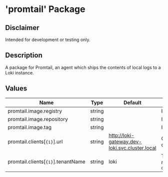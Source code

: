 # 'promtail' Package

## Disclaimer

Intended for development or testing only.

## Description

A package for Promtail, an agent which ships the contents of local logs to a Loki instance.

## Values

| Name                               | Type   | Default                                        | Description                                                   |
|------------------------------------|--------|------------------------------------------------|---------------------------------------------------------------|
| promtail.image.registry            | string |                                                | Image registry                                                |
| promtail.image.repository          | string |                                                | Image repository                                              |
| promtail.image.tag                 | string |                                                | Image tag                                                     |
| promtail.clients[`{i}`].url        | string | http://loki-gateway.dev-loki.svc.cluster.local | Clients that uses the data                                    |
| promtail.clients[`{i}`].tenantName | string | loki                                           | Tenant name that matches the grafana `dataSources.tenantName` |
